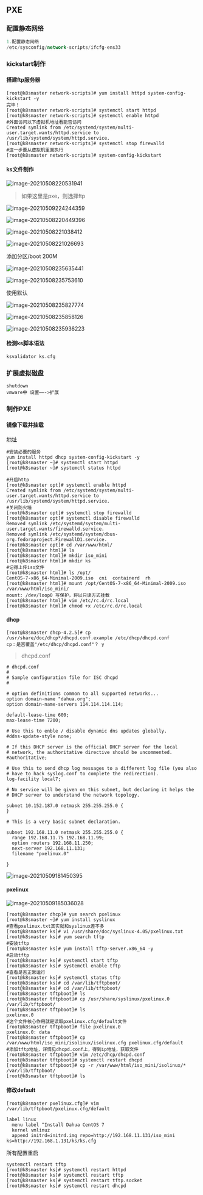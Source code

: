 ## PXE

### 配置静态网络

```sql
1.配置静态网络
/etc/sysconfig/network-scripts/ifcfg-ens33
```

### kickstart制作

#### 搭建ftp服务器

```
[root@k8smaster network-scripts]# yum install httpd system-config-kickstart -y
完毕！
[root@k8smaster network-scripts]# systemctl start httpd
[root@k8smaster network-scripts]# systemctl enable httpd
#外面访问以下虚拟机地址看能否访问
Created symlink from /etc/systemd/system/multi-user.target.wants/httpd.service to /usr/lib/systemd/system/httpd.service.
[root@k8smaster network-scripts]# systemctl stop firewalld
#这一步要从虚拟机里面执行
[root@k8smaster network-scripts]# system-config-kickstart
```

#### ks文件制作

![image-20210508220531941](https://gitee.com/shaobing2021/typora/raw/master/img/20210510011045.png)

> 如果这里是pxe，则选择ftp

![image-20210509224244359](https://gitee.com/shaobing2021/typora/raw/master/img/20210510011046.png)

![image-20210508220449396](https://gitee.com/shaobing2021/typora/raw/master/img/20210510011047.png)

![image-20210508221038412](https://gitee.com/shaobing2021/typora/raw/master/img/20210510011048.png)

![image-20210508221026693](https://gitee.com/shaobing2021/typora/raw/master/img/20210510011049.png)

添加分区/boot 200M

![image-20210508235635441](https://gitee.com/shaobing2021/typora/raw/master/img/20210510011050.png)

![image-20210508235753610](https://gitee.com/shaobing2021/typora/raw/master/img/20210510011051.png)

使用默认

![image-20210508235827774](https://gitee.com/shaobing2021/typora/raw/master/img/20210510011052.png)



![image-20210508235858126](https://gitee.com/shaobing2021/typora/raw/master/img/20210510011053.png)



![image-20210508235936223](https://gitee.com/shaobing2021/typora/raw/master/img/20210510011054.png)

#### 检测ks脚本语法

```
ksvalidator ks.cfg
```

### 扩展虚拟磁盘

```
shutdown
vmware中 设置——->扩展
```

### 制作PXE

#### 镜像下载并挂载

[地址](http://mirrors.aliyun.com/centos/7.9.2009/isos/x86_64/)

```
#安装必要的服务
yum install httpd dhcp system-config-kickstart -y
[root@k8smaster ~]# systemctl start httpd
[root@k8smaster ~]# systemctl status httpd

#开启http
[root@k8smaster opt]# systemctl enable httpd
Created symlink from /etc/systemd/system/multi-user.target.wants/httpd.service to /usr/lib/systemd/system/httpd.service.
#关闭防火墙
[root@k8smaster opt]# systemctl stop firewalld
[root@k8smaster opt]# systemctl disable firewalld
Removed symlink /etc/systemd/system/multi-user.target.wants/firewalld.service.
Removed symlink /etc/systemd/system/dbus-org.fedoraproject.FirewallD1.service.
[root@k8smaster opt]# cd /var/www/html/
[root@k8smaster html]# ls
[root@k8smaster html]# mkdir iso_mini
[root@k8smaster html]# mkdir ks
#记得上传iso文件
[root@k8smaster html]# ls /opt/
CentOS-7-x86_64-Minimal-2009.iso  cni  containerd  rh
[root@k8smaster html]# mount /opt/CentOS-7-x86_64-Minimal-2009.iso /var/www/html/iso_mini/
mount: /dev/loop0 写保护，将以只读方式挂载
[root@k8smaster html]# vim /etc/rc.d/rc.local 
[root@k8smaster html]# chmod +x /etc/rc.d/rc.local

```

#### dhcp

```
[root@k8smaster dhcp-4.2.5]# cp /usr/share/doc/dhcp*/dhcpd.conf.example /etc/dhcp/dhcpd.conf
cp：是否覆盖"/etc/dhcp/dhcpd.conf"？ y
```

> dhcpd.conf

```
# dhcpd.conf
#
# Sample configuration file for ISC dhcpd
#

# option definitions common to all supported networks...
option domain-name "dahua.org";
option domain-name-servers 114.114.114.114;

default-lease-time 600;
max-lease-time 7200;

# Use this to enble / disable dynamic dns updates globally.
#ddns-update-style none;

# If this DHCP server is the official DHCP server for the local
# network, the authoritative directive should be uncommented.
#authoritative;

# Use this to send dhcp log messages to a different log file (you also
# have to hack syslog.conf to complete the redirection).
log-facility local7;

# No service will be given on this subnet, but declaring it helps the 
# DHCP server to understand the network topology.

subnet 10.152.187.0 netmask 255.255.255.0 {
}

# This is a very basic subnet declaration.

subnet 192.168.11.0 netmask 255.255.255.0 {
  range 192.168.11.75 192.168.11.99;
  option routers 192.168.11.250;
  next-server 192.168.11.131;
  filename "pxelinux.0"

}
```

![image-20210509181450395](https://gitee.com/shaobing2021/typora/raw/master/img/20210510011055.png)

#### pxelinux

![image-20210509185036028](https://gitee.com/shaobing2021/typora/raw/master/img/20210510011056.png)



```
[root@k8smaster dhcp]# yum search pxelinux
[root@k8smaster ~]# yum install syslinux
#查看pxelinux.txt其实就和syslinux差不多
[root@k8smaster ks]# vi /usr/share/doc/syslinux-4.05/pxelinux.txt
[root@k8smaster ks]# yum search tftp
#安装tftp
[root@k8smaster ks]# yum install tftp-server.x86_64 -y
#启动tftp
[root@k8smaster ks]# systemctl start tftp
[root@k8smaster ks]# systemctl enable tftp
#查看是否正常运行
[root@k8smaster ks]# systemctl status tftp
[root@k8smaster ks]# cd /var/lib/tftpboot/
[root@k8smaster ks]# cd /var/lib/tftpboot/
[root@k8smaster tftpboot]# ls
[root@k8smaster tftpboot]# cp /usr/share/syslinux/pxelinux.0 /var/lib/tftpboot/
[root@k8smaster tftpboot]# ls
pxelinux.0
#这个文件核心作用就是读取pxelinux.cfg/default文件
[root@k8smaster tftpboot]# file pxelinux.0 
pxelinux.0: data
[root@k8smaster tftpboot]# cp /var/www/html/iso_mini/isolinux/isolinux.cfg pxelinux.cfg/default
#添加tftp地址，详情见dhcpd.conf上，得到ip地址，获取文件
[root@k8smaster tftpboot]# vim /etc/dhcp/dhcpd.conf 
[root@k8smaster tftpboot]# systemctl restart dhcpd
[root@k8smaster tftpboot]# cp -r /var/www/html/iso_mini/isolinux/* /var/lib/tftpboot/
[root@k8smaster tftpboot]# ls
```

#### 修改default

```
[root@k8smaster pxelinux.cfg]# vim /var/lib/tftpboot/pxelinux.cfg/default

label linux
  menu label ^Install Dahua CentOS 7
  kernel vmlinuz
  append initrd=initrd.img repo=http://192.168.11.131/iso_mini 	   	   ks=http://192.168.1.131/ks/ks.cfg

```

所有配置重启

```
systemctl restart tftp
[root@k8smaster ks]# systemctl restart httpd
[root@k8smaster ks]# systemctl restart tftp
[root@k8smaster ks]# systemctl restart tftp.socket
[root@k8smaster ks]# systemctl restart dhcpd

```